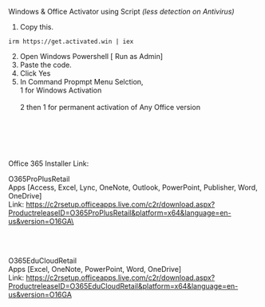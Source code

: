 Windows &amp; Office Activator using Script
<i>(less detection on Antivirus)</i>

1.  Copy this.
```
irm https://get.activated.win | iex
```
2. Open Windows Powershell [ Run as Admin]
3. Paste the code.
4. Click Yes
5. In Command Propmpt Menu Selction,
   <br>1 for Windows Activation</br>
   <br>2 then 1 for permanent activation of Any Office version</br>


<br/>
<br/>
<br/>
<br/>

Office 365 Installer Link:

O365ProPlusRetail\
Apps [Access, Excel, Lync, OneNote, Outlook, PowerPoint, Publisher, Word, OneDrive]\
Link: https://c2rsetup.officeapps.live.com/c2r/download.aspx?ProductreleaseID=O365ProPlusRetail&platform=x64&language=en-us&version=O16GA\

<br/>
<br/>


O365EduCloudRetail\
Apps [Excel, OneNote, PowerPoint, Word, OneDrive]\
Link: https://c2rsetup.officeapps.live.com/c2r/download.aspx?ProductreleaseID=O365EduCloudRetail&platform=x64&language=en-us&version=O16GA 


